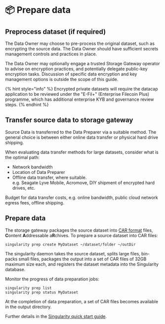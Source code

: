 # 📦 Prepare data

## Preprocess dataset (if required)

The Data Owner may choose to pre-process the original dataset, such as encrypting the source data. The Data Owner should have sufficient secrets management controls and practices in place.&#x20;

The Data Owner may optionally engage a trusted Storage Gateway operator to advise on encryption practices, and potentially delegate public-key encryption tasks. Discussion of specific data encryption and key management options is outside the scope of this guide.

{% hint style="info" %}
Encrypted private datasets will require the datacap application to be reviewed under the "E-Fil+" (Enterprise Filecoin Plus) programme, which has additional enterprise KYB and governance review steps.
{% endhint %}

## Transfer source data to storage gateway

Source Data is transferred to the Data Preparer via a suitable method. The general choice is between either online data transfer or physical hard drive shipping.

When evaluating data transfer methods for large datasets, consider what is the optimal path:

* Network bandwidth
* Location of Data Preparer
* Offline data transfer, where suitable.\
  e.g. Seagate Lyve Mobile, Acromove, DIY shipment of encrypted hard drives, etc.

Budget for data transfer costs, e.g. online bandwidth, public cloud network egress fees, offline shipping.

## Prepare data

The storage gateway packages the source dataset into [CAR format](https://ipld.io/specs/transport/car/) files, **C**ontent **A**ddressable a**R**chives. To prepare a source dataset into CAR files:

```
singularity prep create MyDataset ~/dataset/folder ~/outDir 
```

The singularity daemon takes the source dataset, splits large files, bin-packs small files, packages the output into a set of CAR files of 32GB maximum size each, and registers the dataset metadata into the Singularity database.

Monitor the progress of data preparation jobs:

```
singularity prep list
singularity prep status MyDataset
```

At the completion of data preparation, a set of CAR files becomes available in the output directory.

Further details in the [Singularity quick start guide](https://github.com/tech-greedy/singularity/blob/main/getting-started.md). &#x20;

###






